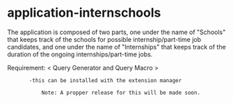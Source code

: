 application-internschools
=========================
The application is composed of two parts, one under the name of "Schools" that keeps track of the schools for possible internship/part-time job candidates, and one under the name of "Internships" that keeps track of the duration of the ongoing internships/part-time jobs. 

Requirement: < Query Generator and Query Macro > 

	       -this can be installed with the extension manager 

               Note: A propper release for this will be made soon.
